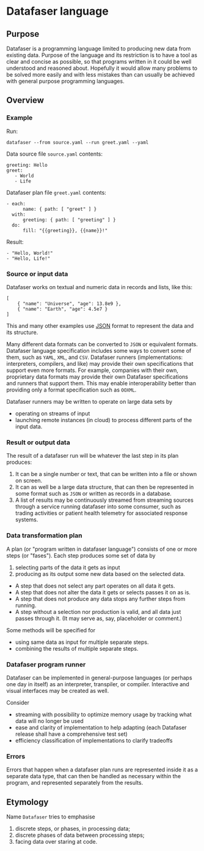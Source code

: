# Datafaser language

## Purpose

Datafaser is a programming language limited to producing new data from existing data. Purpose of the language and its restriction is to have a tool as clear and concise as possible, so that programs written in it could be well understood and reasoned about. Hopefully it would allow many problems to be solved more easily and with less mistakes than can usually be achieved with general purpose programming languages.

## Overview

### Example

Run:

    datafaser --from source.yaml --run greet.yaml --yaml

Data source file `source.yaml` contents:

    greeting: Hello
    greet:
       - World
       - Life

Datafaser plan file `greet.yaml` contents:

    - each:
          name: { path: [ "greet" ] }
      with:
          greeting: { path: [ "greeting" ] }
      do:
          fill: "{{greeting}}, {{name}}!"

Result:

    - "Hello, World!"
    - "Hello, Life!"

### Source or input data

Datafaser works on textual and numeric data in records and lists, like this:

    [
        { "name": "Universe", "age": 13.8e9 },
        { "name": "Earth", "age": 4.5e7 }
    ]

This and many other examples use [JSON](https://www.json.org/) format to represent the data and its structure.

Many different data formats can be converted to `JSON` or equivalent formats. Datafaser language specification includes some ways to convert some of them, such as `YAML`, `XML`, and `CSV`. Datafaser runners (implementations: interpreters, compilers, and like) may provide their own specifications that support even more formats. For example, companies with their own, proprietary data formats may provide their own Datafaser specifications and runners that support them. This may enable interoperability better than providing only a format specification such as `OOXML`.

Datafaser runners may be written to operate on large data sets by

- operating on streams of input
- launching remote instances (in cloud) to process different parts of the input data.

### Result or output data

The result of a datafaser run will be whatever the last step in its plan produces:

1. It can be a single number or text, that can be written into a file or shown on screen.
2. It can as well be a large data structure, that can then be represented in some format such as `JSON` or written as records in a database.
3. A list of results may be continuously streamed from streaming sources through a service running datafaser into some consumer, such as trading activities or patient health telemetry for associated response systems.

### Data transformation plan

A plan (or "program written in datafaser language") consists of one or more steps (or "fases"). Each step produces some set of data by

1. selecting parts of the data it gets as input
2. producing as its output some new data based on the selected data.

- A step that does not select any part operates on all data it gets.
- A step that does not alter the data it gets or selects passes it on as is.
- A step that does not produce any data stops any further steps from running.
- A step without a selection nor production is valid, and all data just passes through it. (It may serve as, say, placeholder or comment.)

Some methods will be specified for
- using same data as input for multiple separate steps.
- combining the results of multiple separate steps.

### Datafaser program runner

Datafaser can be implemented in general-purpose languages (or perhaps one day in itself) as an interpreter, transpiler, or compiler. Interactive and visual interfaces may be created as well.

Consider
 - streaming with possibility to optimize memory usage by tracking what data will no longer be used
 - ease and clarity of implementation to help adapting (each Datafaser release shall have a comprehensive test set)
 - efficiency classification of implementations to clarify tradeoffs

### Errors

Errors that happen when a datafaser plan runs are represented inside it as a separate data type, that can then be handled as necessary within the program, and represented separately from the results.

## Etymology

Name `Datafaser` tries to emphasise

1. discrete steps, or phases, in processing data;
2. discrete phases of data between processing steps;
3. facing data over staring at code.
